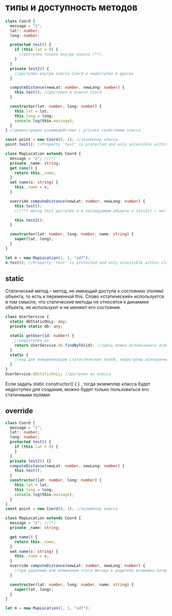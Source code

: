 # типы и доступность методов

```ts
class Coord {
  message = "1";
  lat!: number;
  long: number;

  protected test() {
    if (this.lat > 0) {
      //доступен только внутри класса (**),
    }
  }
  private test2() {
    //доступен внутри класса Coord и недоступен в других
  }

  computeDistance(newLat: number, newLong: number) {
    this.test(); //доступен в классе Coord
  }

  constructor(lat: number, long: number) {
    this.lat = lat;
    this.long = long;
    console.log(this.message);
  }
} //демонстрация взаимодействия с private свойствами класса

const point = new Coord(0, 1); //экземпляр класса
point.test(); //Property 'test' is protected and only accessible within class 'Coord' and its subclasses.ts(2445)(**)

class MapLocation extends Coord {
  message = "2"; //(*)
  private _name: string;
  get name() {
    return this._name;
  }
  set name(s: string) {
    this._name = s;
  }

  override computeDistance(newLat: number, newLong: number) {
    this.test();
    //(**) метод test доступен и в наследуемом объекте а tets2() – нет Property 'test2' is private and only accessible within class 'Coord'

    this.test2();
  }

  constructor(lat: number, long: number, name: string) {
    super(lat, long);
  }
}

let m = new MapLocation(1, 1, "sdf");
m.test(); //Property 'test' is protected and only accessible within class 'Coord' and its subclasses.ts(2445)(**)
```

## static

Статический метод – метод, не имеющий доступа к состоянию (полям) объекта, то есть к переменной this. Слово «статический» используется в том смысле, что статические методы не относятся к динамике объекта, не используют и не меняют его состояния.

```ts
class UserService {
  static dbStaticOnLy: any;
  private static db: any;

  static getUser(id: number) {
    //недоступен из
    return UserService.db.findByTd(id); //здесь можно использовать асинхронные операции
  }
  static {
    //код для инициализации статистических полей, недоступны асинхронные методы
  }
}
UserService.dbStaticOnLy; //доступен из класса
```

Если задать static constructor() { } , тогда экземпляр класса будет недоступен для создания, можно будет только пользоваться его статичными полями

## override

```ts
class Coord {
  message = "1";
  lat!: number;
  long: number;
  protected test() {
    if (this.lat > 0) {
    }
  }
  private test2() {}
  computeDistance(newLat: number, newLong: number) {
    this.test();
  }
  constructor(lat: number, long: number) {
    this.lat = lat;
    this.long = long;
    console.log(this.message);
  }
}
const point = new Coord(0, 1); //экземпляр класса

class MapLocation extends Coord {
  message = "2"; //(*)
  private _name: string;

  get name() {
    return this._name;
  }
  set name(s: string) {
    this._name = s;
  }
  override computeDistance(newLat: number, newLong: number) {
    //при удаление или изменения этого метода в родителе возможна потеря
  }

  constructor(lat: number, long: number, name: string) {
    super(lat, long);
  }
}

let m = new MapLocation(1, 1, "sdf");
```
